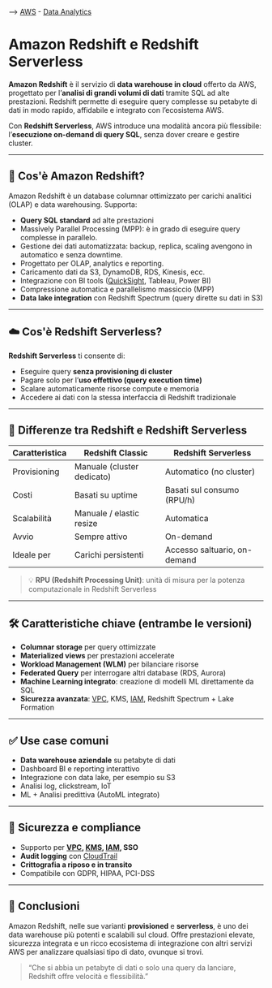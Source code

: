--> [AWS](/00-Intro/AWS.md)  -  [Data Analytics](/07-IA-ML-Analytics/Intelligenza-artificiale-Machine-Learning-e-Analytics.md)
# Amazon Redshift e Redshift Serverless

**Amazon Redshift** è il servizio di **data warehouse in cloud** offerto da AWS, progettato per l’**analisi di grandi volumi di dati** tramite SQL ad alte prestazioni. Redshift permette di eseguire query complesse su petabyte di dati in modo rapido, affidabile e integrato con l’ecosistema AWS.

Con **Redshift Serverless**, AWS introduce una modalità ancora più flessibile: l’**esecuzione on-demand di query SQL**, senza dover creare e gestire cluster.

---

## 🧩 Cos'è Amazon Redshift?

Amazon Redshift è un database columnar ottimizzato per carichi analitici (OLAP) e data warehousing. Supporta:

- **Query SQL standard** ad alte prestazioni
- Massively Parallel Processing (MPP): è in grado di eseguire query complesse in parallelo.
- Gestione dei dati automatizzata: backup, replica, scaling avengono in automatico e senza downtime.
- Progettato per OLAP, analytics e reporting.
- Caricamento dati da S3, DynamoDB, RDS, Kinesis, ecc.
- Integrazione con BI tools ([QuickSight](/07-IA-ML-Analytics/Analytics/Amazon-QuickSight.md), Tableau, Power BI)
- Compressione automatica e parallelismo massiccio (MPP)
- **Data lake integration** con Redshift Spectrum (query dirette su dati in S3)

---

## ☁️ Cos'è Redshift Serverless?

**Redshift Serverless** ti consente di:
- Eseguire query **senza provisioning di cluster**
- Pagare solo per l’**uso effettivo (query execution time)**
- Scalare automaticamente risorse compute e memoria
- Accedere ai dati con la stessa interfaccia di Redshift tradizionale

---

## 🔄 Differenze tra Redshift e Redshift Serverless

| Caratteristica        | Redshift Classic         | Redshift Serverless            |
|------------------------|--------------------------|---------------------------------|
| Provisioning           | Manuale (cluster dedicato) | Automatico (no cluster)         |
| Costi                  | Basati su uptime         | Basati sul consumo (RPU/h)      |
| Scalabilità            | Manuale / elastic resize | Automatica                      |
| Avvio                  | Sempre attivo            | On-demand                       |
| Ideale per             | Carichi persistenti      | Accesso saltuario, on-demand    |

> 💡 **RPU (Redshift Processing Unit)**: unità di misura per la potenza computazionale in Redshift Serverless

---

## 🛠️ Caratteristiche chiave (entrambe le versioni)

- **Columnar storage** per query ottimizzate
- **Materialized views** per prestazioni accelerate
- **Workload Management (WLM)** per bilanciare risorse
- **Federated Query** per interrogare altri database (RDS, Aurora)
- **Machine Learning integrato**: creazione di modelli ML direttamente da SQL
- **Sicurezza avanzata**: [VPC](/03-CDN-e-Networking/Amazon-VPC.md), KMS, [IAM](/09-Sicurezza-Compliance-Governance/Sicurezza/AWS-IAM.md), Redshift Spectrum + Lake Formation

---

## ✅ Use case comuni

- **Data warehouse aziendale** su petabyte di dati
- Dashboard BI e reporting interattivo
- Integrazione con data lake, per esempio su S3
- Analisi log, clickstream, IoT
- ML + Analisi predittiva (AutoML integrato)

---

## 🔐 Sicurezza e compliance

- Supporto per **[VPC](/03-CDN-e-Networking/Amazon-VPC.md), [KMS](/09-Sicurezza-Compliance-Governance/Sicurezza/AWS-KMS.md), [IAM](/09-Sicurezza-Compliance-Governance/Sicurezza/AWS-IAM.md), SSO**
- **Audit logging** con [CloudTrail](/08-Auditing-Monitoring-Logging/Amazon-CloudTrail.md)
- **Crittografia a riposo e in transito**
- Compatibile con GDPR, HIPAA, PCI-DSS

---

## 📌 Conclusioni

Amazon Redshift, nelle sue varianti **provisioned** e **serverless**, è uno dei data warehouse più potenti e scalabili sul cloud. Offre prestazioni elevate, sicurezza integrata e un ricco ecosistema di integrazione con altri servizi AWS per analizzare qualsiasi tipo di dato, ovunque si trovi.

> “Che si abbia un petabyte di dati o solo una query da lanciare, Redshift offre velocità e flessibilità.”
